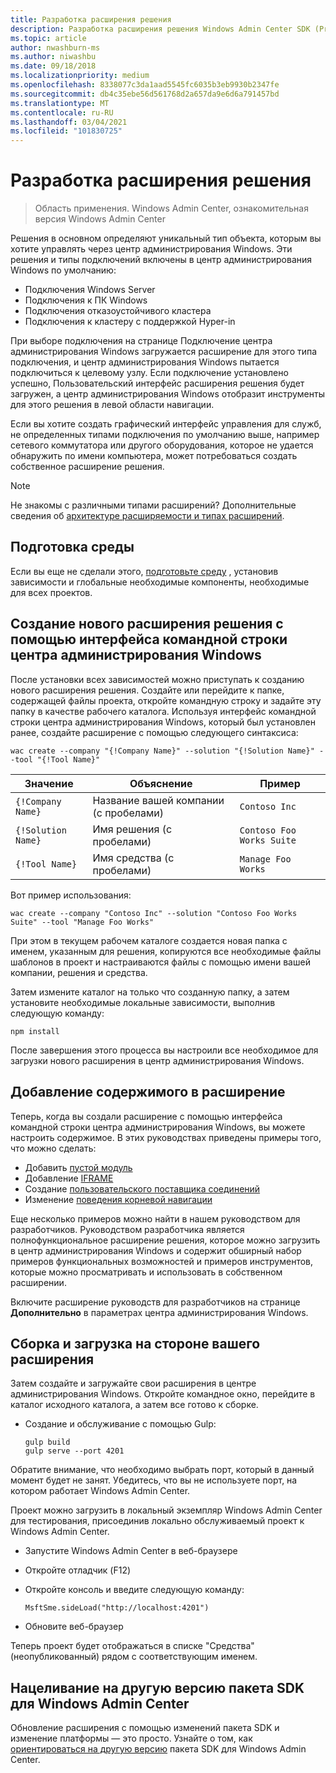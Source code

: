 ```yaml
---
title: Разработка расширения решения
description: Разработка расширения решения Windows Admin Center SDK (Project Хонолулу)
ms.topic: article
author: nwashburn-ms
ms.author: niwashbu
ms.date: 09/18/2018
ms.localizationpriority: medium
ms.openlocfilehash: 8338077c3da1aad5545fc6035b3eb9930b2347fe
ms.sourcegitcommit: db4c35ebe56d561768d2a657da9e6d6a791457bd
ms.translationtype: MT
ms.contentlocale: ru-RU
ms.lasthandoff: 03/04/2021
ms.locfileid: "101830725"
---
```

# <a name="develop-a-solution-extension"></a>Разработка расширения решения

>Область применения. Windows Admin Center, ознакомительная версия Windows Admin Center

Решения в основном определяют уникальный тип объекта, которым вы хотите управлять через центр администрирования Windows.  Эти решения и типы подключений включены в центр администрирования Windows по умолчанию:

* Подключения Windows Server
* Подключения к ПК Windows
* Подключения отказоустойчивого кластера
* Подключения к кластеру с поддержкой Hyper-in

При выборе подключения на странице Подключение центра администрирования Windows загружается расширение для этого типа подключения, и центр администрирования Windows пытается подключиться к целевому узлу. Если подключение установлено успешно, Пользовательский интерфейс расширения решения будет загружен, а центр администрирования Windows отобразит инструменты для этого решения в левой области навигации.

Если вы хотите создать графический интерфейс управления для служб, не определенных типами подключения по умолчанию выше, например сетевого коммутатора или другого оборудования, которое не удается обнаружить по имени компьютера, может потребоваться создать собственное расширение решения.

> [!NOTE]
> Не знакомы с различными типами расширений? Дополнительные сведения об [архитектуре расширяемости и типах расширений](understand-extensions.md).

## <a name="prepare-your-environment"></a>Подготовка среды

Если вы еще не сделали этого, [подготовьте среду](prepare-development-environment.md) , установив зависимости и глобальные необходимые компоненты, необходимые для всех проектов.

## <a name="create-a-new-solution-extension-with-the-windows-admin-center-cli"></a>Создание нового расширения решения с помощью интерфейса командной строки центра администрирования Windows ##

После установки всех зависимостей можно приступать к созданию нового расширения решения.  Создайте или перейдите к папке, содержащей файлы проекта, откройте командную строку и задайте эту папку в качестве рабочего каталога.  Используя интерфейс командной строки центра администрирования Windows, который был установлен ранее, создайте расширение с помощью следующего синтаксиса:

```
wac create --company "{!Company Name}" --solution "{!Solution Name}" --tool "{!Tool Name}"
```

| Значение | Объяснение | Пример |
| ----- | ----------- | ------- |
| ```{!Company Name}``` | Название вашей компании (с пробелами) | ```Contoso Inc``` |
| ```{!Solution Name}``` | Имя решения (с пробелами) | ```Contoso Foo Works Suite``` |
| ```{!Tool Name}``` | Имя средства (с пробелами) | ```Manage Foo Works``` |

Вот пример использования:

```
wac create --company "Contoso Inc" --solution "Contoso Foo Works Suite" --tool "Manage Foo Works"
```

При этом в текущем рабочем каталоге создается новая папка с именем, указанным для решения, копируются все необходимые файлы шаблонов в проект и настраиваются файлы с помощью имени вашей компании, решения и средства.

Затем измените каталог на только что созданную папку, а затем установите необходимые локальные зависимости, выполнив следующую команду:

```
npm install
```

После завершения этого процесса вы настроили все необходимое для загрузки нового расширения в центр администрирования Windows.

## <a name="add-content-to-your-extension"></a>Добавление содержимого в расширение

Теперь, когда вы создали расширение с помощью интерфейса командной строки центра администрирования Windows, вы можете настроить содержимое.  В этих руководствах приведены примеры того, что можно сделать:

- Добавить [пустой модуль](guides/add-module.md)
- Добавление [IFRAME](guides/add-iframe.md)
- Создание [пользовательского поставщика соединений](guides/create-connection-provider.md)
- Изменение [поведения корневой навигации](guides/modify-root-navigation.md)

Еще несколько примеров можно найти в нашем руководством для разработчиков. Руководством разработчика является полнофункциональное расширение решения, которое можно загрузить в центр администрирования Windows и содержит обширный набор примеров функциональных возможностей и примеров инструментов, которые можно просматривать и использовать в собственном расширении. 

Включите расширение руководств для разработчиков на странице **Дополнительно** в параметрах центра администрирования Windows. 

## <a name="build-and-side-load-your-extension"></a>Сборка и загрузка на стороне вашего расширения

Затем создайте и загружайте свои расширения в центре администрирования Windows.  Откройте командное окно, перейдите в каталог исходного каталога, а затем все готово к сборке.

* Создание и обслуживание с помощью Gulp:

    ```
    gulp build
    gulp serve --port 4201
    ```

Обратите внимание, что необходимо выбрать порт, который в данный момент будет не занят. Убедитесь, что вы не используете порт, на котором работает Windows Admin Center.

Проект можно загрузить в локальный экземпляр Windows Admin Center для тестирования, присоединив локально обслуживаемый проект к Windows Admin Center.

* Запустите Windows Admin Center в веб-браузере
* Откройте отладчик (F12)
* Откройте консоль и введите следующую команду:

    ```
    MsftSme.sideLoad("http://localhost:4201")
    ```

*   Обновите веб-браузер

Теперь проект будет отображаться в списке "Средства" (неопубликованный) рядом с соответствующим именем.

## <a name="target-a-different-version-of-the-windows-admin-center-sdk"></a>Нацеливание на другую версию пакета SDK для Windows Admin Center

Обновление расширения с помощью изменений пакета SDK и изменение платформы — это просто.  Узнайте о том, как [ориентироваться на другую версию](target-sdk-version.md) пакета SDK для Windows Admin Center.